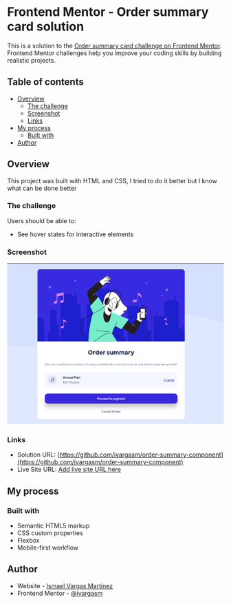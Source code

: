 # Frontend Mentor - Order summary card solution

This is a solution to the [Order summary card challenge on Frontend Mentor](https://www.frontendmentor.io/challenges/order-summary-component-QlPmajDUj). Frontend Mentor challenges help you improve your coding skills by building realistic projects. 

## Table of contents

- [Overview](#overview)
  - [The challenge](#the-challenge)
  - [Screenshot](#screenshot)
  - [Links](#links)
- [My process](#my-process)
  - [Built with](#built-with)
- [Author](#author)

## Overview

This project was built with HTML and CSS, I tried to do it better but I know what can be done better

### The challenge

Users should be able to:

- See hover states for interactive elements

### Screenshot

![](./images/order-summary.png)

### Links

- Solution URL: [https://github.com/ivargasm/order-summary-component](https://github.com/ivargasm/order-summary-component)
- Live Site URL: [Add live site URL here](https://your-live-site-url.com)

## My process

### Built with

- Semantic HTML5 markup
- CSS custom properties
- Flexbox
- Mobile-first workflow

## Author

- Website - [Ismael Vargas Martinez](https://www.ivargasm.com)
- Frontend Mentor - [@ivargasm](https://www.frontendmentor.io/profile/ivargasm)
